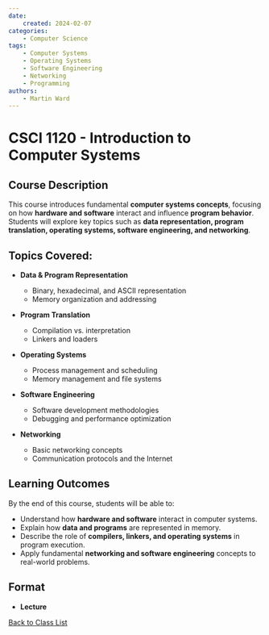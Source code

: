 ```yaml
---
date:
    created: 2024-02-07
categories:
    - Computer Science
tags:
    - Computer Systems
    - Operating Systems
    - Software Engineering
    - Networking
    - Programming
authors:
    - Martin Ward
---
```


# CSCI 1120 - Introduction to Computer Systems

## Course Description
This course introduces fundamental **computer systems concepts**, focusing on how **hardware and software** interact and influence **program behavior**. Students will explore key topics such as **data representation, program translation, operating systems, software engineering, and networking**.

## Topics Covered:
- **Data & Program Representation**
  - Binary, hexadecimal, and ASCII representation  
  - Memory organization and addressing  

- **Program Translation**
  - Compilation vs. interpretation  
  - Linkers and loaders  

- **Operating Systems**
  - Process management and scheduling  
  - Memory management and file systems  

- **Software Engineering**
  - Software development methodologies  
  - Debugging and performance optimization  

- **Networking**
  - Basic networking concepts  
  - Communication protocols and the Internet  

## Learning Outcomes
By the end of this course, students will be able to:
- Understand how **hardware and software** interact in computer systems.
- Explain how **data and programs** are represented in memory.
- Describe the role of **compilers, linkers, and operating systems** in program execution.
- Apply fundamental **networking and software engineering** concepts to real-world problems.

## Format
- **Lecture**

[Back to Class List ](../index.md)